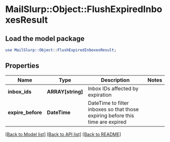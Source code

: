 # MailSlurp::Object::FlushExpiredInboxesResult

## Load the model package
```perl
use MailSlurp::Object::FlushExpiredInboxesResult;
```

## Properties
Name | Type | Description | Notes
------------ | ------------- | ------------- | -------------
**inbox_ids** | **ARRAY[string]** | Inbox IDs affected by expiration | 
**expire_before** | **DateTime** | DateTime to filter inboxes so that those expiring before this time are expired | 

[[Back to Model list]](../README#documentation-for-models) [[Back to API list]](../README#documentation-for-api-endpoints) [[Back to README]](../README)


